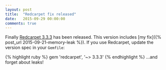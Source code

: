 ```yaml
---
layout: post
title:  "Redcarpet fix released"
date:   2015-09-29 00:00:00
comments: true
---
```


Finally [Redcarpet 3.3.3](https://rubygems.org/gems/redcarpet/versions/3.3.3)
has been released. This version includes [my fix]({% post_url 2015-09-21-memory-leak %}).
If you use Redcarpet, update the version spec in your `Gemfile`:

{% highlight ruby %}
gem 'redcarpet', '~> 3.3.3'
{% endhighlight %}
…and forget about leaks!

